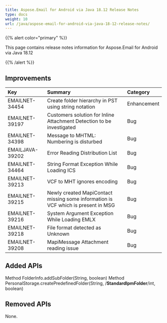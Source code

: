 ```yaml
---
title: Aspose.Email for Android via Java 18.12 Release Notes
type: docs
weight: 10
url: /java/aspose-email-for-android-via-java-18-12-release-notes/
---
```


{{% alert color="primary" %}} 

This page contains release notes information for Aspose.Email for Android via Java 18.12

{{% /alert %}} 


## **Improvements**


|**Key**|**Summary**|**Category**|
| :- | :- | :- |
|EMAILNET-34454|Create folder hierarchy in PST using string notation|Enhancement|
|EMAILNET-39197|Customers solution for Inline Attachment Detection to be investigated|Bug|
|EMAILNET-34398|Message to MHTML: Numbering is disturbed|Bug|
|EMAILJAVA-39202|Error Reading Distribution List|Bug|
|EMAILNET-34464 |String Format Exception While Loading ICS|Bug|
|EMAILNET-39213|VCF to MHT ignores encoding|Bug|
|EMAILNET-39215|Newly created MapiContact missing some information is VCF which is present in MSG|Bug|
|EMAILNET-39216|System Argument Exception While Loading EMLX|Bug|
|EMAILNET-39218|File format detected as Unknown|Bug|
|EMAILNET-39208|MapiMessage Attachment reading issue|Bug|


## **Added APIs**
Method FolderInfo.addSubFolder(String, boolean)
Method PersonalStorage.createPredefinedFolder(String, /**StandardIpmFolder**/int, boolean)
## **Removed APIs**
None.
